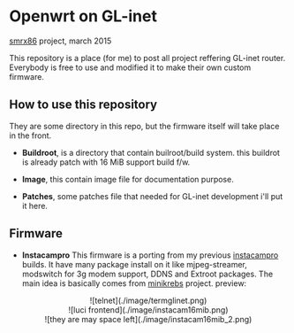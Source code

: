 Openwrt on GL-inet
==================
[smrx86][] project, march 2015

This repository is a place (for me) to post all project reffering GL-inet router.
Everybody is free to use and modified it to make their own custom firmware.

How to use this repository
--------------------------
They are some directory in this repo, but the firmware itself will take place in the front.

* **Buildroot**, is a directory that contain builroot/build system. this buildrot is already patch with 16 MiB support build f/w.

* **Image**, this contain image file for documentation purpose.

* **Patches**, some patches file that needed for GL-inet development i'll put it here. 

Firmware
--------
* **Instacampro**
  This firmware is a porting from my previous [instacampro][] builds. It have many package install on it like mjpeg-streamer, modswitch for 3g modem support, DDNS and Extroot packages.
  The main idea is basically comes from [minikrebs][] project.
  preview:

<center>  ![telnet](./image/termglinet.png)</center>

<center>  ![luci frontend](./image/instacam16mib.png)</center>

<center>  ![they are may space left](./image/instacam16mib_2.png)</center>
 
[smrx86]: https://twitter.com/smrx86
[instacampro]: http://semaraks.blogspot.com/2013/08/instacampro-tl-mr3020-with.html
[minikrebs]: http://shackspace.de/wiki/doku.php?id=project:minikrebs

